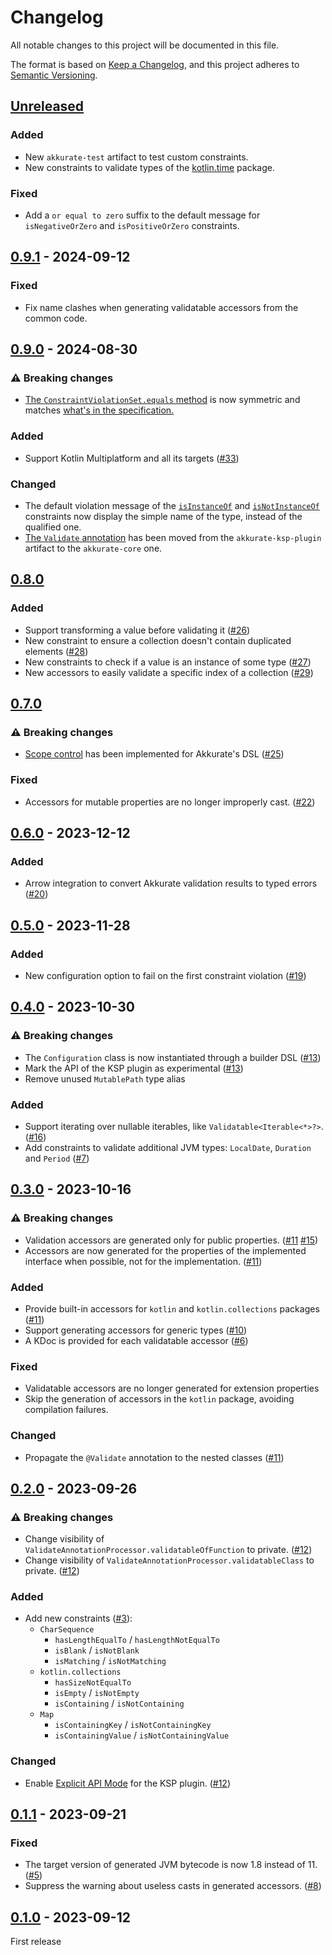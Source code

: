 
# Changelog

All notable changes to this project will be documented in this file.

The format is based on [Keep a Changelog](https://keepachangelog.com/en/1.0.0/), and this project adheres
to [Semantic Versioning](https://semver.org/spec/v2.0.0.html).

## [Unreleased]

### Added

- New `akkurate-test` artifact to test custom constraints.
- New constraints to validate types of the [kotlin.time](https://kotlinlang.org/api/latest/jvm/stdlib/kotlin.time/) package.

### Fixed

- Add a `or equal to zero` suffix to the default message for `isNegativeOrZero` and `isPositiveOrZero` constraints.

## [0.9.1] - 2024-09-12

### Fixed

- Fix name clashes when generating validatable accessors from the common code.

## [0.9.0] - 2024-08-30

### ⚠️ Breaking changes

- [The `ConstraintViolationSet.equals` method](https://akkurate.dev/api/akkurate-core/dev.nesk.akkurate.constraints/-constraint-violation-set/equals.html) is now symmetric and matches [what's in the specification.](https://kotlinlang.org/api/latest/jvm/stdlib/kotlin/-any/equals.html)

### Added

- Support Kotlin Multiplatform and all its targets ([#33](https://github.com/nesk/akkurate/issues/33))

### Changed

- The default violation message of the [`isInstanceOf`](https://akkurate.dev/api/akkurate-core/dev.nesk.akkurate.constraints.builders/is-instance-of.html) and [`isNotInstanceOf`](https://akkurate.dev/api/akkurate-core/dev.nesk.akkurate.constraints.builders/is-not-instance-of.html) constraints now display the simple name of the type, instead of the qualified one. 
- [The `Validate` annotation](https://akkurate.dev/api/akkurate-core/dev.nesk.akkurate.annotations/-validate/index.html) has been moved from the `akkurate-ksp-plugin` artifact to the `akkurate-core` one. 

## [0.8.0]

### Added

- Support transforming a value before validating it ([#26](https://github.com/nesk/akkurate/issues/26))
- New constraint to ensure a collection doesn't contain duplicated elements ([#28](https://github.com/nesk/akkurate/issues/28))
- New constraints to check if a value is an instance of some type ([#27](https://github.com/nesk/akkurate/issues/27))
- New accessors to easily validate a specific index of a collection ([#29](https://github.com/nesk/akkurate/issues/29))

## [0.7.0]

### ⚠️ Breaking changes

- [Scope control](https://kotlinlang.org/docs/type-safe-builders.html#scope-control-dslmarker) has been implemented for Akkurate's DSL ([#25](https://github.com/nesk/akkurate/issues/25))

### Fixed

- Accessors for mutable properties are no longer improperly cast. ([#22](https://github.com/nesk/akkurate/issues/22))

## [0.6.0] - 2023-12-12

### Added

- Arrow integration to convert Akkurate validation results to typed errors ([#20](https://github.com/nesk/akkurate/issues/20)) 

## [0.5.0] - 2023-11-28

### Added

- New configuration option to fail on the first constraint violation ([#19](https://github.com/nesk/akkurate/issues/19))

## [0.4.0] - 2023-10-30

### ⚠️ Breaking changes

- The `Configuration` class is now instantiated through a builder DSL ([#13](https://github.com/nesk/akkurate/issues/13))
- Mark the API of the KSP plugin as experimental ([#13](https://github.com/nesk/akkurate/issues/13))
- Remove unused `MutablePath` type alias

### Added

- Support iterating over nullable iterables, like `Validatable<Iterable<*>?>`. ([#16](https://github.com/nesk/akkurate/issues/16))
- Add constraints to validate additional JVM types: `LocalDate`, `Duration` and `Period` ([#7](https://github.com/nesk/akkurate/issues/7))

## [0.3.0] - 2023-10-16

### ⚠️ Breaking changes

- Validation accessors are generated only for public properties. ([#11](https://github.com/nesk/akkurate/issues/11) [#15](https://github.com/nesk/akkurate/issues/15))
- Accessors are now generated for the properties of the implemented interface when possible, not for the implementation. ([#11](https://github.com/nesk/akkurate/issues/11))

### Added

- Provide built-in accessors for `kotlin` and `kotlin.collections` packages ([#11](https://github.com/nesk/akkurate/issues/11))
- Support generating accessors for generic types ([#10](https://github.com/nesk/akkurate/issues/10))
- A KDoc is provided for each validatable accessor ([#6](https://github.com/nesk/akkurate/issues/6))

### Fixed

- Validatable accessors are no longer generated for extension properties 
- Skip the generation of accessors in the `kotlin` package, avoiding compilation failures.

### Changed

- Propagate the `@Validate` annotation to the nested classes ([#11](https://github.com/nesk/akkurate/issues/11))

## [0.2.0] - 2023-09-26

### ⚠️ Breaking changes

- Change visibility of `ValidateAnnotationProcessor.validatableOfFunction` to private. ([#12](https://github.com/nesk/akkurate/issues/12))
- Change visibility of `ValidateAnnotationProcessor.validatableClass` to private. ([#12](https://github.com/nesk/akkurate/issues/12))

### Added

- Add new constraints ([#3](https://github.com/nesk/akkurate/issues/3)):
  - `CharSequence`
    - `hasLengthEqualTo` / `hasLengthNotEqualTo`  
    - `isBlank` / `isNotBlank`  
    - `isMatching` / `isNotMatching`
  - `kotlin.collections`
    - `hasSizeNotEqualTo`
    - `isEmpty` / `isNotEmpty`
    - `isContaining` / `isNotContaining`
  - `Map`
    - `isContainingKey` / `isNotContainingKey`
    - `isContainingValue` / `isNotContainingValue`

### Changed

- Enable [Explicit API Mode](https://kotlinlang.org/docs/jvm-api-guidelines-backward-compatibility.html#explicit-api-mode) for the KSP plugin. ([#12](https://github.com/nesk/akkurate/issues/12)) 

## [0.1.1] - 2023-09-21

### Fixed

- The target version of generated JVM bytecode is now 1.8 instead of 11. ([#5](https://github.com/nesk/akkurate/issues/5))
- Suppress the warning about useless casts in generated accessors. ([#8](https://github.com/nesk/akkurate/issues/8))

## [0.1.0] - 2023-09-12

First release

[Unreleased]: https://github.com/nesk/akkurate/compare/0.9.1...HEAD
[0.9.1]: https://github.com/nesk/akkurate/compare/0.9.0...0.9.1
[0.9.0]: https://github.com/nesk/akkurate/compare/0.8.0...0.9.0
[0.8.0]: https://github.com/nesk/akkurate/compare/0.7.0...0.8.0
[0.7.0]: https://github.com/nesk/akkurate/compare/0.6.0...0.7.0
[0.6.0]: https://github.com/nesk/akkurate/compare/0.5.0...0.6.0
[0.5.0]: https://github.com/nesk/akkurate/compare/0.4.0...0.5.0
[0.4.0]: https://github.com/nesk/akkurate/compare/0.3.0...0.4.0
[0.3.0]: https://github.com/nesk/akkurate/compare/0.2.0...0.3.0
[0.2.0]: https://github.com/nesk/akkurate/compare/0.1.1...0.2.0
[0.1.1]: https://github.com/nesk/akkurate/compare/0.1.0...0.1.1
[0.1.0]: https://github.com/nesk/akkurate/releases/tag/0.1.0
